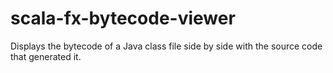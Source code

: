 scala-fx-bytecode-viewer
========================

Displays the bytecode of a Java class file side by side with the source code that generated it.